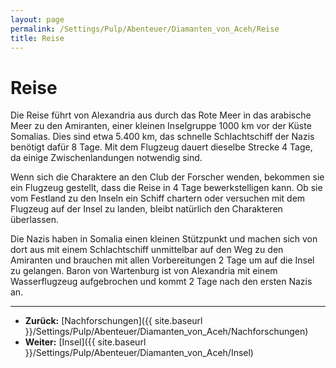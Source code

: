 ```yaml
---
layout: page
permalink: /Settings/Pulp/Abenteuer/Diamanten_von_Aceh/Reise
title: Reise
---
```


# Reise

Die Reise führt von Alexandria aus durch das Rote Meer in das arabische Meer zu den Amiranten, einer kleinen Inselgruppe 1000 km vor der Küste Somalias. Dies sind etwa 5.400 km, das schnelle Schlachtschiff der Nazis benötigt dafür 8 Tage. Mit dem Flugzeug dauert dieselbe Strecke 4 Tage, da einige Zwischenlandungen notwendig sind.

Wenn sich die Charaktere an den Club der Forscher wenden, bekommen sie ein Flugzeug gestellt, dass die Reise in 4 Tage bewerkstelligen kann. Ob sie vom Festland zu den Inseln ein Schiff chartern oder versuchen mit dem Flugzeug auf der Insel zu landen, bleibt natürlich den Charakteren überlassen.

Die Nazis haben in Somalia einen kleinen Stützpunkt und machen sich von dort aus mit einem Schlachtschiff unmittelbar auf den Weg zu den Amiranten und brauchen mit allen Vorbereitungen 2 Tage um auf die Insel zu gelangen. Baron von Wartenburg ist von Alexandria mit einem Wasserflugzeug aufgebrochen und kommt 2 Tage nach den ersten Nazis an.


***
- <strong>Zurück:</strong> [Nachforschungen]({{ site.baseurl }}/Settings/Pulp/Abenteuer/Diamanten_von_Aceh/Nachforschungen)
- <strong>Weiter:</strong> [Insel]({{ site.baseurl }}/Settings/Pulp/Abenteuer/Diamanten_von_Aceh/Insel)
